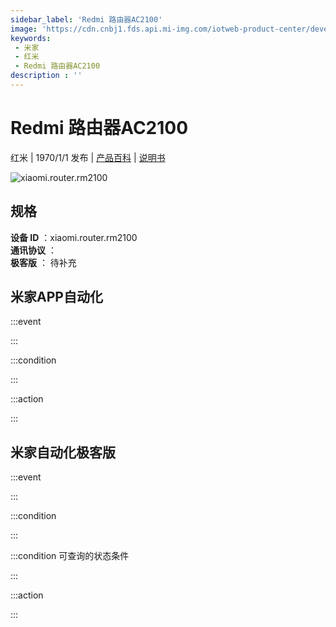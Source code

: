 ```yaml
---
sidebar_label: 'Redmi 路由器AC2100'
image: 'https://cdn.cnbj1.fds.api.mi-img.com/iotweb-product-center/developer_1574312683729oGiCiIJi.png?GalaxyAccessKeyId=AKVGLQWBOVIRQ3XLEW&Expires=9223372036854775807&Signature=IpBS6p6SGk00YX4/zigJcfN5vdQ='
keywords: 
 - 米家
 - 红米
 - Redmi 路由器AC2100
description : ''
---
```

# Redmi 路由器AC2100

红米 | 1970/1/1 发布 | [产品百科](https://home.mi.com/webapp/content/baike/product/index.html?model=xiaomi.router.rm2100/) | [说明书](https://home.mi.com/views/introduction.html?model=xiaomi.router.rm2100&region=cn)

![xiaomi.router.rm2100](https://cdn.cnbj1.fds.api.mi-img.com/iotweb-product-center/developer_1574312683729oGiCiIJi.png?GalaxyAccessKeyId=AKVGLQWBOVIRQ3XLEW&Expires=9223372036854775807&Signature=IpBS6p6SGk00YX4/zigJcfN5vdQ=)

## 规格  
> 
**设备 ID** ：xiaomi.router.rm2100  
**通讯协议** ：  
**极客版**  ： 待补充 


## 米家APP自动化  

:::event  

:::

:::condition  

:::

:::action   

:::

## 米家自动化极客版  

:::event  

:::

:::condition  

:::

:::condition 可查询的状态条件  

:::

:::action  

:::

        
